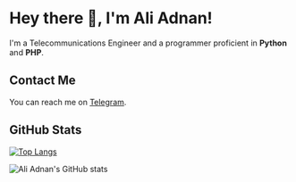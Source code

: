 # Hey there 👋, I'm Ali Adnan!

I'm a Telecommunications Engineer and a programmer proficient in **Python** and **PHP**.

## Contact Me

You can reach me on [Telegram](https://t.me/AliS219).

## GitHub Stats

[![Top Langs](https://github-readme-stats.vercel.app/api/top-langs/?username=Ali-Adnan219&layout=compact&theme=radical)](https://github.com/Ali-Adnan219)

![Ali Adnan's GitHub stats](https://github-readme-stats.vercel.app/api?username=Ali-Adnan219&show_icons=true&theme=radical)
